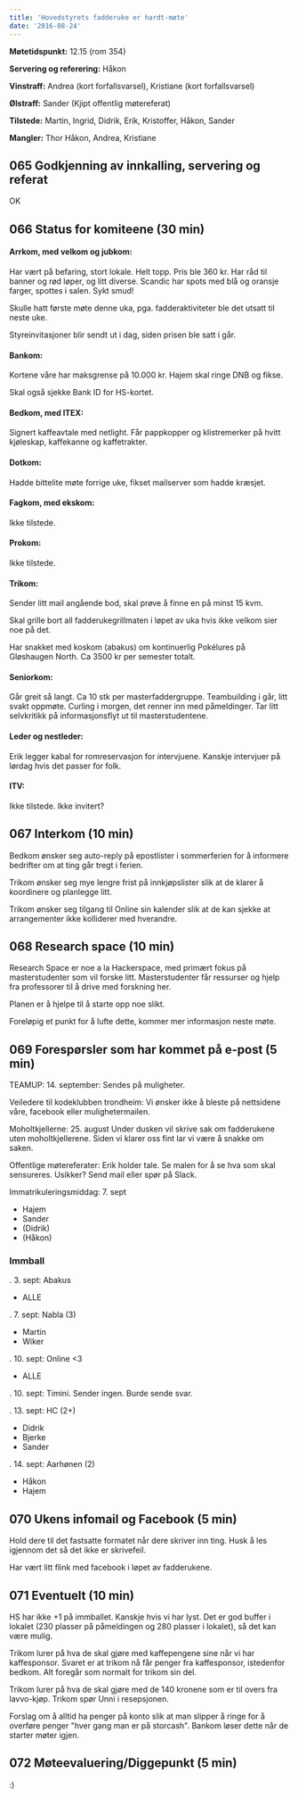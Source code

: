 ```yaml
---
title: 'Hovedstyrets fadderuke er hardt-møte'
date: '2016-08-24'
---
```


**Møtetidspunkt:** 12.15 (rom 354)

**Servering og referering:** Håkon

**Vinstraff:** Andrea (kort forfallsvarsel), Kristiane (kort forfallsvarsel)

**Ølstraff:** Sander (Kjipt offentlig møtereferat)

**Tilstede:** Martin, Ingrid, Didrik, Erik, Kristoffer, Håkon, Sander

**Mangler:** Thor Håkon, Andrea, Kristiane

## 065 Godkjenning av innkalling, servering og referat 

OK

## 066 Status for komiteene (30 min)

#### Arrkom, med velkom og jubkom:

Har vært på befaring, stort lokale. Helt topp. Pris ble 360 kr. Har råd til banner og rød løper, og litt diverse. Scandic har spots med blå og oransje farger, spottes i salen. Sykt smud!

Skulle hatt første møte denne uka, pga. fadderaktiviteter ble det utsatt til neste uke.

Styreinvitasjoner blir sendt ut i dag, siden prisen ble satt i går.

#### Bankom:  

Kortene våre har maksgrense på 10.000 kr. Hajem skal ringe DNB og fikse. 

Skal også sjekke Bank ID for HS-kortet.

#### Bedkom, med ITEX:  

Signert kaffeavtale med netlight. Får pappkopper og klistremerker på hvitt kjøleskap, kaffekanne og kaffetrakter.

#### Dotkom:

Hadde bittelite møte forrige uke, fikset mailserver som hadde kræsjet.

#### Fagkom, med ekskom:  

Ikke tilstede.

#### Prokom:  

Ikke tilstede.

#### Trikom:  

Sender litt mail angående bod, skal prøve å finne en på minst 15 kvm.

Skal grille bort all fadderukegrillmaten i løpet av uka hvis ikke velkom sier noe på det.

Har snakket med koskom (abakus) om kontinuerlig Pokélures på Gløshaugen North. Ca 3500 kr per semester totalt.

#### Seniorkom: 

Går greit så langt. Ca 10 stk per masterfaddergruppe. Teambuilding i går, litt svakt oppmøte. Curling i morgen, det renner inn med påmeldinger. Tar litt selvkritikk på informasjonsflyt ut til masterstudentene.

#### Leder og nestleder:  

Erik legger kabal for romreservasjon for intervjuene. Kanskje intervjuer på lørdag hvis det passer for folk.

#### ITV: 

Ikke tilstede. Ikke invitert?

## 067 Interkom (10 min) 

Bedkom ønsker seg auto-reply på epostlister i sommerferien for å informere bedrifter om at ting går tregt i ferien.

Trikom ønsker seg mye lengre frist på innkjøpslister slik at de klarer å koordinere og planlegge litt.

Trikom ønsker seg tilgang til Online sin kalender slik at de kan sjekke at arrangementer ikke kolliderer med hverandre.

## 068 Research space (10 min) 

Research Space er noe a la Hackerspace, med primært fokus på masterstudenter som vil forske litt. Masterstudenter får ressurser og hjelp fra professorer til å drive med forskning her.

Planen er å hjelpe til å starte opp noe slikt. 

Foreløpig et punkt for å lufte dette, kommer mer informasjon neste møte.

## 069 Forespørsler som har kommet på e-post (5 min) 

TEAMUP: 14. september: Sendes på muligheter.

Veiledere til kodeklubben trondheim: Vi ønsker ikke å bleste på nettsidene våre, facebook eller mulighetermailen.

Moholtkjellerne: 25. august Under dusken vil skrive sak om fadderukene uten moholtkjellerene. Siden vi klarer oss fint lar vi være å snakke om saken. 

Offentlige møtereferater: Erik holder tale. Se malen for å se hva som skal sensureres. Usikker? Send mail eller spør på Slack.



Immatrikuleringsmiddag: 7. sept

- Hajem
- Sander
- (Didrik)
- (Håkon)

### Immball

. 3. sept: Abakus

- ALLE

. 7. sept: Nabla (3)

- Martin
- Wiker 

. 10. sept: Online <3

- ALLE

. 10. sept: Timini. Sender ingen. Burde sende svar.

. 13. sept: HC (2+)

- Didrik
- Bjerke
- Sander

. 14. sept: Aarhønen (2)

- Håkon
- Hajem


## 070 Ukens infomail og Facebook (5 min)  

Hold dere til det fastsatte formatet når dere skriver inn ting. Husk å les igjennom det så det ikke er skrivefeil.

Har vært litt flink med facebook i løpet av fadderukene.

## 071 Eventuelt (10 min)

HS har ikke +1 på immballet. Kanskje hvis vi har lyst. Det er god buffer i lokalet (230 plasser på påmeldingen og 280 plasser i lokalet), så det kan være mulig.

Trikom lurer på hva de skal gjøre med kaffepengene sine når vi har kaffesponsor. Svaret er at trikom nå får penger fra kaffesponsor, istedenfor bedkom. Alt foregår som normalt for trikom sin del.

Trikom lurer på hva de skal gjøre med de 140 kronene som er til overs fra lavvo-kjøp. Trikom spør Unni i resepsjonen.

Forslag om å alltid ha penger på konto slik at man slipper å ringe for å overføre penger "hver gang man er på storcash". Bankom løser dette når de starter møter igjen.

## 072 Møteevaluering/Diggepunkt (5 min)
:)
